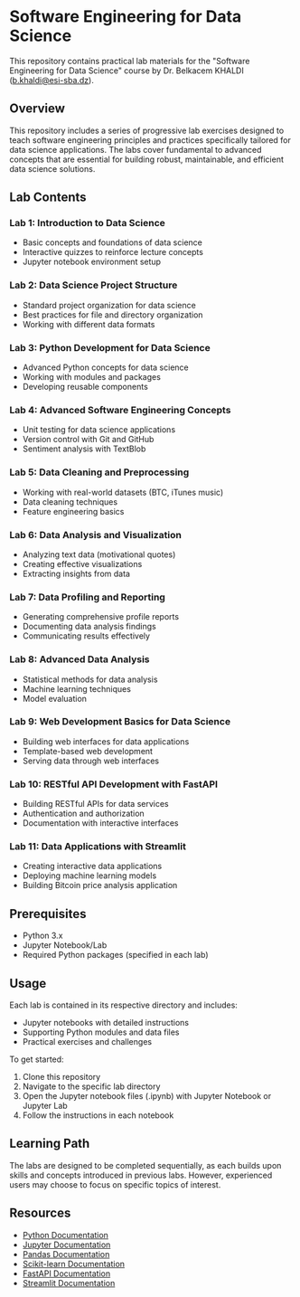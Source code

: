 # Software Engineering for Data Science

This repository contains practical lab materials for the "Software Engineering for Data Science" course by Dr. Belkacem KHALDI (b.khaldi@esi-sba.dz).

## Overview

This repository includes a series of progressive lab exercises designed to teach software engineering principles and practices specifically tailored for data science applications. The labs cover fundamental to advanced concepts that are essential for building robust, maintainable, and efficient data science solutions.

## Lab Contents

### Lab 1: Introduction to Data Science
- Basic concepts and foundations of data science
- Interactive quizzes to reinforce lecture concepts
- Jupyter notebook environment setup

### Lab 2: Data Science Project Structure
- Standard project organization for data science
- Best practices for file and directory organization
- Working with different data formats

### Lab 3: Python Development for Data Science
- Advanced Python concepts for data science
- Working with modules and packages
- Developing reusable components

### Lab 4: Advanced Software Engineering Concepts
- Unit testing for data science applications
- Version control with Git and GitHub
- Sentiment analysis with TextBlob

### Lab 5: Data Cleaning and Preprocessing
- Working with real-world datasets (BTC, iTunes music)
- Data cleaning techniques
- Feature engineering basics

### Lab 6: Data Analysis and Visualization
- Analyzing text data (motivational quotes)
- Creating effective visualizations
- Extracting insights from data

### Lab 7: Data Profiling and Reporting
- Generating comprehensive profile reports
- Documenting data analysis findings
- Communicating results effectively

### Lab 8: Advanced Data Analysis
- Statistical methods for data analysis
- Machine learning techniques
- Model evaluation

### Lab 9: Web Development Basics for Data Science
- Building web interfaces for data applications
- Template-based web development
- Serving data through web interfaces

### Lab 10: RESTful API Development with FastAPI
- Building RESTful APIs for data services
- Authentication and authorization
- Documentation with interactive interfaces

### Lab 11: Data Applications with Streamlit
- Creating interactive data applications
- Deploying machine learning models
- Building Bitcoin price analysis application

## Prerequisites

- Python 3.x
- Jupyter Notebook/Lab
- Required Python packages (specified in each lab)

## Usage

Each lab is contained in its respective directory and includes:
- Jupyter notebooks with detailed instructions
- Supporting Python modules and data files
- Practical exercises and challenges

To get started:
1. Clone this repository
2. Navigate to the specific lab directory
3. Open the Jupyter notebook files (.ipynb) with Jupyter Notebook or Jupyter Lab
4. Follow the instructions in each notebook

## Learning Path

The labs are designed to be completed sequentially, as each builds upon skills and concepts introduced in previous labs. However, experienced users may choose to focus on specific topics of interest.

## Resources

- [Python Documentation](https://docs.python.org/3/)
- [Jupyter Documentation](https://jupyter.org/documentation)
- [Pandas Documentation](https://pandas.pydata.org/docs/)
- [Scikit-learn Documentation](https://scikit-learn.org/stable/documentation.html)
- [FastAPI Documentation](https://fastapi.tiangolo.com/)
- [Streamlit Documentation](https://docs.streamlit.io/)
